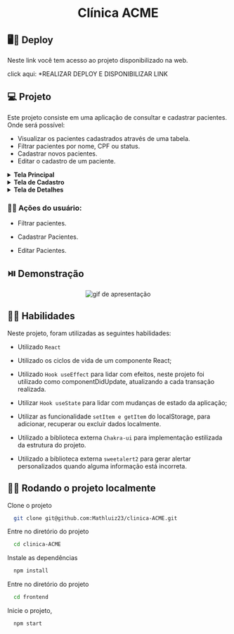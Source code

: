 <h1 align="center"> Clínica ACME </h1>

## 🖥️📱 Deploy

Neste link você tem acesso ao projeto disponibilizado na web.

click aqui: \*REALIZAR DEPLOY E DISPONIBILIZAR LINK

## 💻 Projeto

Este projeto consiste em uma aplicação de consultar e cadastrar pacientes. Onde será possível:

-   Visualizar os pacientes cadastrados através de uma tabela.
-   Filtrar pacientes por nome, CPF ou status.
-   Cadastrar novos pacientes.
-   Editar o cadastro de um paciente.

<details>
  <summary><strong>Tela Principal</strong></summary><br />
  
  ### Na tela principal você pode visualizar tabela com todos os pacientes cadastrados, contendo informações resumidas sobre cada um deles com:
- Nome
- CPF
- Status

### Pesquisar pacientes cadastrados, filtrando por nome, CPF e status.

### Botão de cadastrar pacientes, levará para uma página de cadastro.

### Clicando em ver detalhes na linha da tabela de cada paciente, levará para uma página de detahes de cada paciente, contendo todas as informações cadastradas.

## ⏯️ Demonstração

<div align="center">
    <img alt="gif de apresentação" src=""/>
</div>

</details>

<details>
  <summary><strong>Tela de Cadastro</strong></summary><br />
  
  ### Nesta tela você poderá realizar o cadastro de um novo paciente. Na página inicial, clicando em cadastrar paciente, você é encaminhado para esta página, onde há um formulário com os seguintes campos para preenchimento:
- Nome (obrigatório)
- Email (obrigatório)
- Data de Nascimento (obrigatório)
- CPF (obrigatório)
- Endereço (opcional)
- Cidade (obrigatório)
- Celular (obrigatório)
- Sexo (obrigatório)
- Status (obrigatório)

Após o preenchimento das informações obrigatórias, será possível cadastrar o paciente clicando no botão de Enviar.
Caso todos os campos sejam válidos, você receberá a mensagem `Paciente cadastrado com sucesso` , caso algum dos campos seja inválido ou o CPF informado já tenha sido cadastrado, você receberá uma `mensagem de erro` no campo referente a informação.

### ⏯️ Demonstração

<div align="center">
    <img alt="gif de apresentação" src=""/>
</div>

</details>

<details>
  <summary><strong>Tela de Detalhes</strong></summary><br />
  
  ### Nesta tela você poderá visualizar as informações completas de cada paciente:
- Nome
- Email
- Data de Nascimento
- CPF
- Endereço
- Cidade
- Celular
- Sexo
- Status

### Também será possível editar o cadastro do paciente. Clicando no botão editar, irá habilitar os campos para modificar as informações. Após feita a alteração, para salvar as alterações, basta clicar no botão salvar(você receberá uma mensagem de confirmação que o paciente foi atualizado).

### ⏯️ Demonstração

<div align="center">
    <img alt="gif de apresentação" src=""/>
</div>

</details>

### 👨‍💻 Ações do usuário:

-   Filtrar pacientes.

-   Cadastrar Pacientes.

-   Editar Pacientes.

## ⏯️ Demonstração

<div align="center">
    <img alt="gif de apresentação" src=""/>
</div>

## 👨‍🔧 Habilidades

Neste projeto, foram utilizadas as seguintes habilidades:

-   Utilizado `React`

-   Utilizado os ciclos de vida de um componente React;

-   Utilizado `Hook useEffect` para lidar com efeitos, neste projeto foi utilizado como componentDidUpdate, atualizando a cada transação realizada.

-   Utilizar `Hook useState` para lidar com mudanças de estado da aplicação;

-   Utilizar as funcionalidade `setItem e getItem` do localStorage, para adicionar, recuperar ou excluir dados localmente.

-   Utilizado a biblioteca externa `Chakra-ui` para implementação estilizada da estrutura do projeto.

-   Utilizado a biblioteca externa `sweetalert2` para gerar alertar personalizados quando alguma informação está incorreta.

## 👨‍💻 Rodando o projeto localmente

Clone o projeto

```bash
  git clone git@github.com:Mathluiz23/clinica-ACME.git
```

Entre no diretório do projeto

```bash
  cd clinica-ACME
```

Instale as dependências

```bash
  npm install
```

Entre no diretório do projeto

```bash
  cd frontend
```

Inicie o projeto,

```bash
  npm start
```
